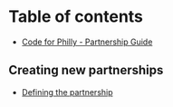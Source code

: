 # Table of contents

* [Code for Philly - Partnership Guide](README.md)

## Creating new partnerships

* [Defining the partnership](creating-new-partnerships/defining-the-partnership.md)

